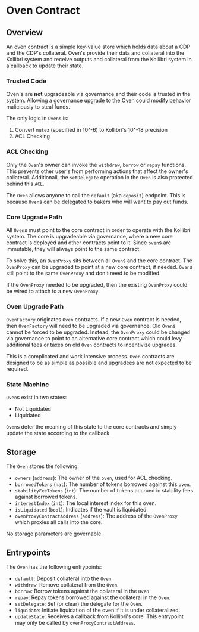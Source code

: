 # Oven Contract

## Overview

An oven contract is a simple key-value store which holds data about a CDP and the CDP's collateral. Oven's provide their data and collateral into the Kollibri system and receive outputs and collateral from the Kollibri system in a callback to update their state.

### Trusted Code
Oven's are **not** upgradeable via governance and their code is trusted in the system. Allowing a governance upgrade to the Oven could modify behavior maliciously to steal funds. 

The only logic in `Oven`s is:
1) Convert `mutez` (specified in 10^-6) to Kollibri's 10^-18 precision
2) ACL Checking

### ACL Checking

Only the `Oven`'s owner can invoke the `withdraw`, `borrow` or `repay` functions. This prevents other user's from performing actions that affect the owner's collateral. Additionall, the `setDelegate` operation in the `Oven` is also protected behind this `ACL`. 

The `Oven` allows anyone to call the `default` (aka `deposit`) endpoint. This is because `Oven`s can be delegated to bakers who will want to pay out funds. 

### Core Upgrade Path

All `Oven`s must point to the core contract in order to operate with the Kollibri system. The core is upgradeable via governance, where a new core contract is deployed and other contracts point to it. Since `oven`s are immutable, they will always point to the same contract. 

To solve this, an `OvenProxy` sits between all `Oven`s and the core contract. The `OvenProxy` can be upgraded to point at a new core contract, if needed. `Oven`s still point to the same `OvenProxy` and don't need to be modified. 

If the `OvenProxy` needed to be upgraded, then the existing `OvenProxy` could be wired to attach to a new `OvenProxy`. 

### Oven Upgrade Path

`OvenFactory` originates `Oven` contracts. If a new `Oven` contract is needed, then `OvenFactory` will need to be upgraded via governance. Old `Oven`s cannot be forced to be upgraded. Instead, the `OvenProxy` could be changed via governance to point to an alternative core contract which could levy additional fees or taxes on old `Oven` contracts to incentivize upgrades.

This is a complicated and work intensive process. `Oven` contracts are designed to be as simple as possible and upgradees are not expected to be required. 

### State Machine

`Oven`s exist in two states:
- Not Liquidated
- Liquidated

`Oven`s defer the meaning of this state to the core contracts and simply update the state according to the callback.

## Storage

The `Oven` stores the following:
- `owners` (`address`): The owner of the `oven`, used for ACL checking. 
- `borrowedTokens` (`nat`): The number of tokens borrowed against this `oven`.
- `stabilityFeeTokens` (`int`): The number of tokens accrued in stability fees against borrowed tokens.
- `interestIndex` (`int`): The local interest index for this oven.
- `isLiquidated` (`bool`): Indicates if the vault is liquidated.
- `ovenProxyContractAddress` (`address`): The address of the `OvenProxy` which proxies all calls into the core.

No storage parameters are governable.

## Entrypoints

The `Oven` has the following entrypoints:
- `default`: Deposit collateral into the `Oven`.
- `withdraw`: Remove collateral from the `Oven`.
- `borrow`: Borrow tokens against the collateral in the `Oven`
- `repay`: Repay tokens borrowed against the collateral in the `Oven`.
- `setDelegate`: Set (or clear) the delegate for the `Oven`.
- `liquidate`: Initiate liquidation of the oven if it is under collateralized.
- `updateState`: Receives a callback from Kollibri's core. This entrypoint may only be called by `ovenProxyContractAddress`.

